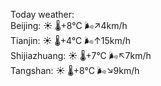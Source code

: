 Today weather:  
Beijing: ☀️   🌡️+8°C 🌬️↗4km/h  
Tianjin: ☀️   🌡️+4°C 🌬️↑15km/h  
Shijiazhuang: ☀️   🌡️+7°C 🌬️↖7km/h  
Tangshan: ☀️   🌡️+8°C 🌬️↘9km/h  
